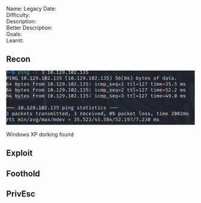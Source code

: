
Name: Legacy
Date:  
Difficulty:  
Description:  
Better Description:  
Goals:  
Learnt:

## Recon

![ping](Screenshots/ping.png)

Windows XP dorking found
	
## Exploit

## Foothold

## PrivEsc

      
